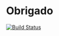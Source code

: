 # Obrigado
[![Build Status](https://travis-ci.org/Wepdevs/Obrigado.svg?branch=master)](https://travis-ci.org/Wepdevs/Obrigado)
